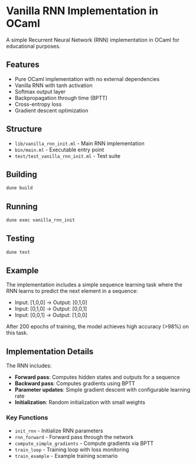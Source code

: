 # Vanilla RNN Implementation in OCaml

A simple Recurrent Neural Network (RNN) implementation in OCaml for educational purposes.

## Features

- Pure OCaml implementation with no external dependencies
- Vanilla RNN with tanh activation
- Softmax output layer
- Backpropagation through time (BPTT)
- Cross-entropy loss
- Gradient descent optimization

## Structure

- `lib/vanilla_rnn_init.ml` - Main RNN implementation
- `bin/main.ml` - Executable entry point
- `test/test_vanilla_rnn_init.ml` - Test suite

## Building

```bash
dune build
```

## Running

```bash
dune exec vanilla_rnn_init
```

## Testing

```bash
dune test
```

## Example

The implementation includes a simple sequence learning task where the RNN learns to predict the next element in a sequence:
- Input: [1,0,0] → Output: [0,1,0]
- Input: [0,1,0] → Output: [0,0,1]
- Input: [0,0,1] → Output: [1,0,0]

After 200 epochs of training, the model achieves high accuracy (>98%) on this task.

## Implementation Details

The RNN includes:
- **Forward pass**: Computes hidden states and outputs for a sequence
- **Backward pass**: Computes gradients using BPTT
- **Parameter updates**: Simple gradient descent with configurable learning rate
- **Initialization**: Random initialization with small weights

### Key Functions

- `init_rnn` - Initialize RNN parameters
- `rnn_forward` - Forward pass through the network
- `compute_simple_gradients` - Compute gradients via BPTT
- `train_loop` - Training loop with loss monitoring
- `train_example` - Example training scenario
